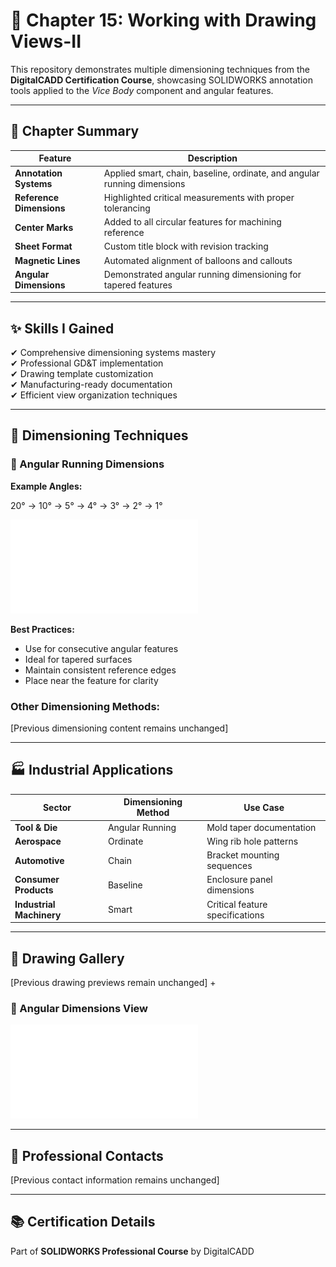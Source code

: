 # 🧰 Chapter 15: Working with Drawing Views-II


This repository demonstrates multiple dimensioning techniques from the **DigitalCADD Certification Course**, showcasing SOLIDWORKS annotation tools applied to the *Vice Body* component and angular features.

---

## 📘 Chapter Summary

| Feature                              | Description                                                                 |
|--------------------------------------|-----------------------------------------------------------------------------|
| **Annotation Systems**               | Applied smart, chain, baseline, ordinate, and angular running dimensions   |
| **Reference Dimensions**             | Highlighted critical measurements with proper tolerancing                  |
| **Center Marks**                     | Added to all circular features for machining reference                     |
| **Sheet Format**                     | Custom title block with revision tracking                                  |
| **Magnetic Lines**                   | Automated alignment of balloons and callouts                                |
| **Angular Dimensions**               | Demonstrated angular running dimensioning for tapered features             |

---

## ✨ Skills I Gained

✔ Comprehensive dimensioning systems mastery  
✔ Professional GD&T implementation  
✔ Drawing template customization  
✔ Manufacturing-ready documentation  
✔ Efficient view organization techniques  

---

## 📐 Dimensioning Techniques

### 📐 Angular Running Dimensions
**Example Angles:**

20° → 10° → 5° → 4° → 3° → 2° → 1°


![Angular Dimension Example](./Cover_Angular%20running.pdf)

**Best Practices:**
- Use for consecutive angular features
- Ideal for tapered surfaces
- Maintain consistent reference edges
- Place near the feature for clarity

### Other Dimensioning Methods:
[Previous dimensioning content remains unchanged]

---

## 🏭 Industrial Applications

| Sector                  | Dimensioning Method          | Use Case                              |
|-------------------------|------------------------------|---------------------------------------|
| **Tool & Die**          | Angular Running              | Mold taper documentation             |
| **Aerospace**           | Ordinate                     | Wing rib hole patterns               |
| **Automotive**          | Chain                        | Bracket mounting sequences           |
| **Consumer Products**   | Baseline                     | Enclosure panel dimensions           |
| **Industrial Machinery**| Smart                        | Critical feature specifications      |

---

## 📎 Drawing Gallery

[Previous drawing previews remain unchanged]
+ 
### 🔹 Angular Dimensions View
![Angular Running Dimensions](./Cover_Angular%20running.pdf)

---

## 📩 Professional Contacts

[Previous contact information remains unchanged]

---

## 📚 Certification Details

Part of **SOLIDWORKS Professional Course** by DigitalCADD  
